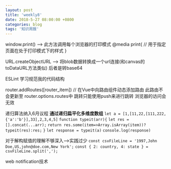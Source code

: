 ```yaml
---
layout: post
title: 'weekly8'
date: 2018-5-27 08:00:00 +0800
categories: blog
tags: '知识周报'
---
```


window.print() --> 此方法调用每个浏览器的打印模式 @media print{ // 用于指定页面在处于打印模式下的样式 }

URL.createObjectURL --> 将blob数据转换成一个url连接(和canvas的toDataURL方法类似) 后者是转base64

ESLint 学习规范我的代码结构

router.addRoutes([router_item]) // 在Vue中向路由组件动态添加路由 此路由不会更新至 router.options.routes中 跳转只能使用push来进行跳转 浏览器的访问会无效

递归算法纳入6月议程 __通过递归扁平化多维度数组__
`let a = [1,[11,22,[111,222,{'a':'b'}],33],2,3,4,5]`
`function typeit(arr){`
    `let res = [].concat(...arr);`
    `return res.some(item=>Array.isArray(item))? typeit(res):res;`
`}`
`let response = typeit(a)`
`console.log(response)`

对于解构赋值的理解不够深入-->实践过少 
`const csvFileLine = '1997,John Doe,US,john@doe.com,New York';`
`const { 2: country, 4: state } = csvFileLine.split(',');`

web notification技术